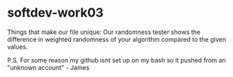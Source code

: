 # softdev-work03
Things that make our file unique: Our randomness tester shows the difference in weighted randomness of your algorithm compared to the given values.

P.S. For some reason my github isnt set up on my bash so it pushed from an "unknown account" - James
